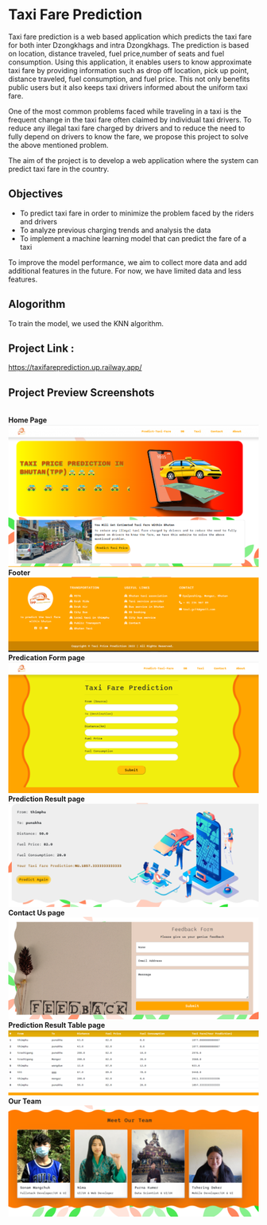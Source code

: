 # Taxi Fare Prediction
Taxi fare prediction is a web based application which predicts the taxi fare for both inter Dzongkhags and intra Dzongkhags. The prediction is based on location, distance traveled, fuel price,number of seats and fuel consumption. 
Using this application, it enables users to know approximate taxi fare by providing information such as drop off location, pick up point, distance traveled, fuel consumption, and fuel price. This not only benefits public users but it also keeps taxi drivers informed about the uniform taxi fare.

One of the most common problems faced while traveling in a taxi is the frequent change in the taxi fare often claimed by individual taxi drivers. To reduce any illegal taxi fare charged by drivers and to reduce the need to fully depend on drivers to know the fare, we propose this project to solve the above mentioned problem. 

The aim of the project is to develop a web application where the system can predict taxi fare in the country.

## Objectives
- To predict taxi fare in order to minimize the problem faced by the riders and drivers
- To analyze previous charging trends and analysis the data
- To implement a machine learning model that can predict the fare of a taxi

To improve the model performance, we aim to collect more data and add additional features in the future. For now, we have limited data and less features.

## Alogorithm

To train the model, we used the KNN algorithm.

## Project Link : 
https://taxifareprediction.up.railway.app/

## Project Preview Screenshots
<br>
<b>Home Page</b>
<img src="Screenshots/home.png" width="100%" height="80%" /> 
<br>
<b>Footer</b> 
<br>
<img src="Screenshots/footer.png" width="100%" height="80%" /> 
<br>
<b>Predication Form  page</b>
<br>
<img src="Screenshots/predictionform.png" width="100%" height="80%" /> 
<br>
<b>Prediction Result page</b>
<br>
<img src="Screenshots/result.png" width="100%" height="80%" /> 
<br>
<b>Contact Us page</b>
<br>
<img src="Screenshots/contact.png" width="100%" height="80%" />
<br>
<b>Prediction Result Table page</b>
<br>
<img src="Screenshots/DB.png" width="100%" height="80%" /> 
<br>
<b>Our Team</b>
<br>
<img src="Screenshots/ourteam.png" width="100%" height="80%" /> 
<br>






